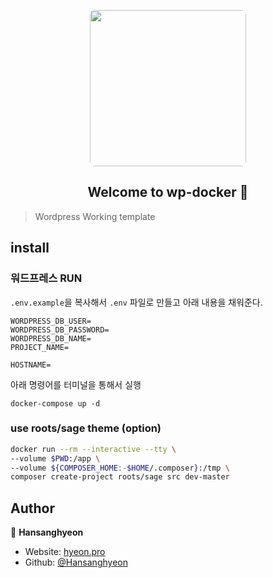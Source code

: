 <p align="center">
<a href="https://github.com/beeclover/wp-docker">
<img src="https://user-images.githubusercontent.com/42893446/138397218-3844868e-c3b6-4566-9652-b6b46d13fed8.png" width="250px" style="border-radius: 8px">
</a>
</p>


<h2 align="center">Welcome to wp-docker 👋</h2>

> Wordpress Working template

## install

### 워드프레스 RUN

`.env.example`을 복사해서 `.env` 파일로 만들고 아래 내용을 채워준다.

```
WORDPRESS_DB_USER=
WORDPRESS_DB_PASSWORD=
WORDPRESS_DB_NAME=
PROJECT_NAME=

HOSTNAME=
```

아래 명령어를 터미널을 통해서 실행

```
docker-compose up -d
```


### use roots/sage theme (option)

```sh
docker run --rm --interactive --tty \
--volume $PWD:/app \
--volume ${COMPOSER_HOME:-$HOME/.composer}:/tmp \
composer create-project roots/sage src dev-master
```


## Author

👤 **Hansanghyeon**

* Website: [hyeon.pro](https://hyeon.pro)
* Github: [@Hansanghyeon](https://github.com/Hansanghyeon)
